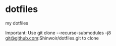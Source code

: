 # dotfiles
my dotfiles

Important: Use git clone --recurse-submodules -j8 git@github.com:Shinwoir/dotfiles.git to clone
